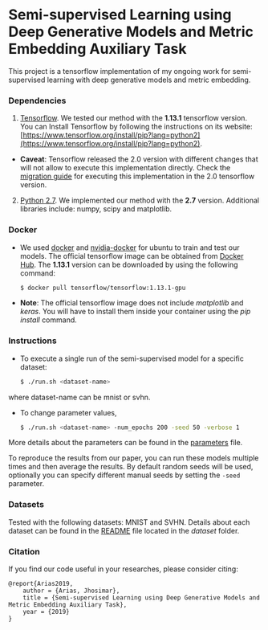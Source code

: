 # Semi-supervised Learning using Deep Generative Models and Metric Embedding Auxiliary Task

This project is a tensorflow implementation of my ongoing work for semi-supervised learning with deep generative models and metric embedding.

### Dependencies

1. [Tensorflow](https://www.tensorflow.org/). We tested our method with the **1.13.1** tensorflow version. You can Install Tensorflow by following the instructions on its website: [https://www.tensorflow.org/install/pip?lang=python2](https://www.tensorflow.org/install/pip?lang=python2).

*  **Caveat**: Tensorflow released the 2.0 version with different changes that will not allow to execute this implementation directly. Check the [migration guide](https://www.tensorflow.org/alpha/guide/migration_guide) for executing this implementation in the 2.0 tensorflow version.

2. [Python 2.7](https://www.python.org/downloads/). We implemented our method with the **2.7** version. Additional libraries include: numpy, scipy and matplotlib.

### Docker

* We used [docker](https://docs.docker.com/install/) and [nvidia-docker](https://github.com/NVIDIA/nvidia-docker) for ubuntu to train and test our models. The official tensorflow image can be obtained from [Docker Hub](https://hub.docker.com/r/tensorflow/tensorflow). The **1.13.1** version can be downloaded by using the following command:

  ```bash
  $ docker pull tensorflow/tensorflow:1.13.1-gpu
  ```

* **Note**: The official tensorflow image does not include *matplotlib* and *keras*. You will have to install them inside your container using the *pip install* command.


### Instructions

* To execute a single run of the semi-supervised model for a specific dataset:
  ```bash
  $ ./run.sh <dataset-name>
  ```
where dataset-name can be mnist or svhn.

* To change parameter values,
  ```bash
  $ ./run.sh <dataset-name> -num_epochs 200 -seed 50 -verbose 1
  ```
More details about the parameters can be found in the [parameters](parameters.md) file.

To reproduce the results from our paper, you can run these models multiple times and then average the results. By default random seeds will be used, optionally you can specify different manual seeds by setting the ``-seed`` parameter.

### Datasets

Tested with the following datasets: MNIST and SVHN. Details about each dataset can be found in the [README](dataset/README.md) file located in the *dataset* folder.

### Citation

If you find our code useful in your researches, please consider citing:

    @report{Arias2019,
        author = {Arias, Jhosimar},
        title = {Semi-supervised Learning using Deep Generative Models and Metric Embedding Auxiliary Task},
        year = {2019}
    }
